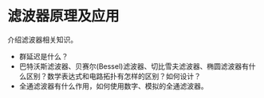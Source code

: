 # 滤波器原理及应用

介绍滤波器相关知识。

- 群延迟是什么？
- 巴特沃斯滤波器、贝赛尔(Bessel)滤波器、切比雪夫滤波器、椭圆滤波器有什么区别？数学表达式和电路拓扑有怎样的区别？如何设计？
- 全通滤波器有什么作用，如何使用数字、模拟的全通滤波器。
